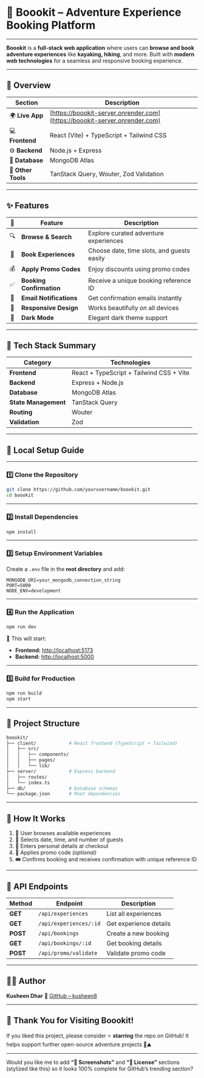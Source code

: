 # 🎯 **Boookit – Adventure Experience Booking Platform**

---

**Boookit** is a **full-stack web application** where users can **browse and book adventure experiences** like **kayaking, hiking**, and more.
Built with **modern web technologies** for a seamless and responsive booking experience.

---

## 🔧 **Overview**

| Section            | Description                                                                |
| ------------------ | -------------------------------------------------------------------------- |
| 🌍 **Live App**    | [https://boookit-server.onrender.com](https://boookit-server.onrender.com) |
| 💻 **Frontend**    | React (Vite) + TypeScript + Tailwind CSS                                   |
| ⚙️ **Backend**     | Node.js + Express                                                          |
| 🧠 **Database**    | MongoDB Atlas                                                              |
| 🧰 **Other Tools** | TanStack Query, Wouter, Zod Validation                                     |

---

## ✨ **Features**

|  🔹 | Feature                  | Description                                |
| :-: | ------------------------ | ------------------------------------------ |
|  🔍 | **Browse & Search**      | Explore curated adventure experiences      |
|  📅 | **Book Experiences**     | Choose date, time slots, and guests easily |
|  💰 | **Apply Promo Codes**    | Enjoy discounts using promo codes          |
|  ✅  | **Booking Confirmation** | Receive a unique booking reference ID      |
|  📧 | **Email Notifications**  | Get confirmation emails instantly          |
|  🎨 | **Responsive Design**    | Works beautifully on all devices           |
|  🌙 | **Dark Mode**            | Elegant dark theme support                 |

---

## 🧩 **Tech Stack Summary**

| Category             | Technologies                             |
| -------------------- | ---------------------------------------- |
| **Frontend**         | React + TypeScript + Tailwind CSS + Vite |
| **Backend**          | Express + Node.js                        |
| **Database**         | MongoDB Atlas                            |
| **State Management** | TanStack Query                           |
| **Routing**          | Wouter                                   |
| **Validation**       | Zod                                      |

---

## 🚀 **Local Setup Guide**

---

### 1️⃣ Clone the Repository

```bash
git clone https://github.com/yourusername/boookit.git
cd boookit
```

---

### 2️⃣ Install Dependencies

```bash
npm install
```

---

### 3️⃣ Setup Environment Variables

Create a `.env` file in the **root directory** and add:

```env
MONGODB_URI=your_mongodb_connection_string
PORT=5000
NODE_ENV=development
```

---

### 4️⃣ Run the Application

```bash
npm run dev
```

📍 This will start:

* **Frontend:** [http://localhost:5173](http://localhost:5173)
* **Backend:** [http://localhost:5000](http://localhost:5000)

---

### 5️⃣ Build for Production

```bash
npm run build
npm start
```

---

## 📁 **Project Structure**

```bash
boookit/
├── client/            # React frontend (TypeScript + Tailwind)
│   ├── src/
│   │   ├── components/
│   │   ├── pages/
│   │   └── lib/
├── server/            # Express backend
│   ├── routes/
│   └── index.ts
├── db/                # Database schemas
└── package.json       # Root dependencies
```

---

## 🎯 **How It Works**

1. 🧭 User browses available experiences
2. 📆 Selects date, time, and number of guests
3. 🧾 Enters personal details at checkout
4. 💸 Applies promo code *(optional)*
5. 🎟️ Confirms booking and receives confirmation with unique reference ID

---

## 📝 **API Endpoints**

| Method   | Endpoint               | Description            |
| -------- | ---------------------- | ---------------------- |
| **GET**  | `/api/experiences`     | List all experiences   |
| **GET**  | `/api/experiences/:id` | Get experience details |
| **POST** | `/api/bookings`        | Create a new booking   |
| **GET**  | `/api/bookings/:id`    | Get booking details    |
| **POST** | `/api/promo/validate`  | Validate promo code    |

---

## 👨‍💻 **Author**

**Kusheen Dhar**
🔗 [GitHub – kusheen8](https://github.com/kusheen8)

---

## 💫 **Thank You for Visiting Boookit!**

If you liked this project, please consider ⭐ **starring** the repo on GitHub!
It helps support further open-source adventure projects 🌊⛰️

---

Would you like me to add **“📸 Screenshots”** and **“📜 License”** sections (stylized like this) so it looks 100% complete for GitHub’s trending section?

